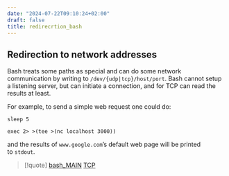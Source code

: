 ```yaml
---
date: "2024-07-22T09:10:24+02:00"
draft: false
title: redirecrtion_bash
---
```


## Redirection to network addresses

Bash treats some paths as special and can do some network communication
by writing to `/dev/{udp|tcp}/host/port`. Bash cannot setup a listening
server, but can initiate a connection, and for TCP can read the results
at least.

For example, to send a simple web request one could do:

    sleep 5

    exec 2> >(tee >(nc localhost 3000))

and the results of `www.google.com`’s default web page will be printed
to `stdout`.

> \[!quote\] [bash_MAIN](/Notes/posts/Linux/commands/bash_MAIN)
> [TCP](/Notes/posts/Network/Ref_OSI/TCP)
